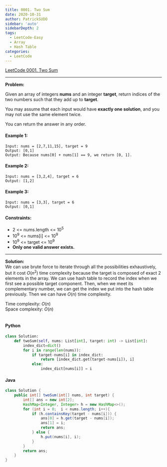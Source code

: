 ```yaml
---
title: 0001. Two Sum
date: 2020-10-31
author: PatrickSUDO
sidebar: 'auto'
sidebarDepth: 2
tags: 
  - LeetCode-Easy
  - Array
  - Hash Table
categories:
  - LeetCode
---
```

[LeetCode 0001. Two Sum](https://leetcode.com/problems/two-sum/)

---
**Problem:** <br/>

Given an array of integers **nums** and an integer **target**, return indices of the two numbers such that they add up to **target**.

You may assume that each input would have **exactly one solution**, and you may not use the same element twice.

You can return the answer in any order.

#### Example 1:

    Input: nums = [2,7,11,15], target = 9
    Output: [0,1]
    Output: Because nums[0] + nums[1] == 9, we return [0, 1].

#### Example 2:

    Input: nums = [3,2,4], target = 6
    Output: [1,2]

#### Example 3:

    Input: nums = [3,3], target = 6
    Output: [0,1]


#### Constraints:

- 2 <= nums.length <= 10<sup>5</sup>
- 10<sup>9</sup> <= nums[i] <= 10<sup>9</sup>
- 10<sup>9</sup> <= target <= 10<sup>9</sup>
- <strong>Only one valid answer exists.</strong>

---
**Solution:** <br/>
We can use brute force to iterate through all the possibilities exhaustively, but it cost $O(n^2)$ time complexity because the target is composed of exact 2 elements in the array. We can use hash table to record the index when we first see a possible target component. Then, when we meet its complementary number, we can get the index we put into the hash table previously. Then we can have $O(n)$ time complexity.


Time complexity: $O(n)$</br>
Space complexity: $O(n)$ 
</br>
</br>

#### Python
```python
class Solution:
    def twoSum(self, nums: List[int], target: int) -> List[int]:
        index_dict=dict()
        for i in range(len(nums)):
            if target-nums[i] in index_dict:
                return [index_dict.get(target-nums[i]), i]
            else:
                index_dict[nums[i]] = i
```

#### Java
```java
class Solution {
    public int[] twoSum(int[] nums, int target) {
        int[] ans = new int[2];
        HashMap<Integer, Integer> h = new HashMap<>();
        for (int i = 0;  i < nums.length; i++){
            if (h.containsKey(target - nums[i])) {
                ans[0] = h.get(target - nums[i]);
                ans[1] = i;
                return ans;
            } else {
                h.put(nums[i], i);
            }
        }
        return ans;
    }
}
```
<Disqus shortname="patricksudo" />